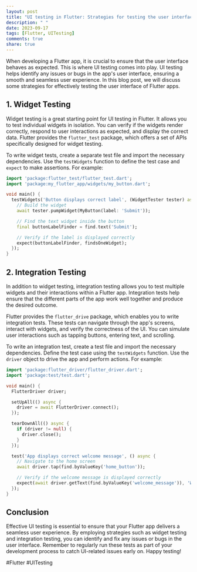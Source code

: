 ```yaml
---
layout: post
title: "UI testing in Flutter: Strategies for testing the user interface of Flutter apps"
description: " "
date: 2023-09-17
tags: [Flutter, UITesting]
comments: true
share: true
---
```


When developing a Flutter app, it is crucial to ensure that the user interface behaves as expected. This is where UI testing comes into play. UI testing helps identify any issues or bugs in the app's user interface, ensuring a smooth and seamless user experience. In this blog post, we will discuss some strategies for effectively testing the user interface of Flutter apps.

## 1. Widget Testing

Widget testing is a great starting point for UI testing in Flutter. It allows you to test individual widgets in isolation. You can verify if the widgets render correctly, respond to user interactions as expected, and display the correct data. Flutter provides the `flutter_test` package, which offers a set of APIs specifically designed for widget testing.

To write widget tests, create a separate test file and import the necessary dependencies. Use the `testWidgets` function to define the test case and `expect` to make assertions. For example:

```dart
import 'package:flutter_test/flutter_test.dart';
import 'package:my_flutter_app/widgets/my_button.dart';

void main() {
  testWidgets('Button displays correct label', (WidgetTester tester) async {
    // Build the widget
    await tester.pumpWidget(MyButton(label: 'Submit'));

    // Find the text widget inside the button
    final buttonLabelFinder = find.text('Submit');

    // Verify if the label is displayed correctly
    expect(buttonLabelFinder, findsOneWidget);
  });
}
```

## 2. Integration Testing

In addition to widget testing, integration testing allows you to test multiple widgets and their interactions within a Flutter app. Integration tests help ensure that the different parts of the app work well together and produce the desired outcome.

Flutter provides the `flutter_drive` package, which enables you to write integration tests. These tests can navigate through the app's screens, interact with widgets, and verify the correctness of the UI. You can simulate user interactions such as tapping buttons, entering text, and scrolling.

To write an integration test, create a test file and import the necessary dependencies. Define the test case using the `testWidgets` function. Use the `driver` object to drive the app and perform actions. For example:

```dart
import 'package:flutter_driver/flutter_driver.dart';
import 'package:test/test.dart';

void main() {
  FlutterDriver driver;

  setUpAll(() async {
    driver = await FlutterDriver.connect();
  });

  tearDownAll(() async {
    if (driver != null) {
      driver.close();
    }
  });

  test('App displays correct welcome message', () async {
    // Navigate to the home screen
    await driver.tap(find.byValueKey('home_button'));

    // Verify if the welcome message is displayed correctly
    expect(await driver.getText(find.byValueKey('welcome_message')), 'Welcome to my app!');
  });
}
```

## Conclusion

Effective UI testing is essential to ensure that your Flutter app delivers a seamless user experience. By employing strategies such as widget testing and integration testing, you can identify and fix any issues or bugs in the user interface. Remember to regularly run these tests as part of your development process to catch UI-related issues early on. Happy testing!

\#Flutter #UITesting